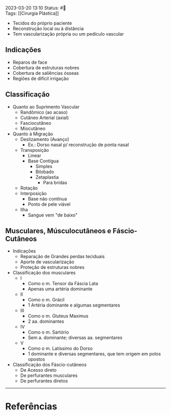 2023-03-20 13:10
Status: #🌱   
Tags: [[Cirurgia Plástica]]
<br/>
- Tecidos do próprio paciente
- Reconstrução local ou à distância
- Tem vascularização própria ou um pedículo vascular
## Indicações
- Reparos de face
- Cobertura de estruturas nobres
- Cobertura de saliências ósseas
- Regiões de difícil irrigação
## Classificação
- Quanto ao Suprimento Vascular
	- Randômico (ao acaso)
	- Cutâneo Arterial (axial)
	- Fasciocutâneo
	- Miocutâneo
- Quanto à Migração
	- Deslizamento (Avanço)
		- Ex.: Dorso nasal p/ reconstrução de ponta nasal
	- Transposição
		- Linear
		- Base Contígua
			- Simples
			- Bilobado
			- Zetaplastia
				- Para bridas
	- Rotação
	- Interposição
		- Base não contínua
		- Ponto de pele viável
	- Ilha
		- Sangue vem "de baixo"
## Musculares, Músculocutâneos e Fáscio-Cutâneos
- Indicações
	- Reparação de Grandes perdas teciduais
	- Aporte de vascularização
	- Proteção de estruturas nobres
- Classificação dos musculares
	- I
		- Como o m. Tensor da Fáscia Lata
		- Apenas uma artéria dominante
	- II
		- Como o m. Grácil
		- 1 Artéria dominante e algumas segmentares
	- III
		- Como o m. Gluteus Maximus
		- 2 aa. dominantes
	- IV
		- Como o m. Sartório
		- Sem a. dominante; diversas aa. segmentares
	- V
		- Como o m. Latíssimo do Dorso
		- 1 dominante e diversas segmentares, que tem origem em polos opostos
- Classificação dos Fáscio-cutâneos
	- De Acesso direto
	- De perfurantes musculares
	- De perfurantes diretos
____
# Referências


